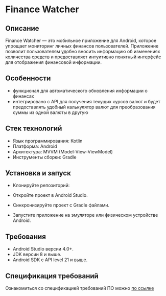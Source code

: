 # Finance Watcher
## Описание
Finance Watcher — это мобильное приложение для Android, которое упрощает мониторинг личных финансов пользователей. Приложение позволит пользователям удобно вносить информацию об изменениях количества средств и предоставляет интуитивно понятный интерфейс для отображения финансовой информации. 
## Особенности 
+ функционал для автоматического обновления информации о финансах
+ интегрировано с API для получения текущих курсов валют и будет предоставлять удобный калькулятор валют для преобразования суммы из одной валюты в другую
## Стек технологий
+ Язык программирования: Kotlin
+ Платформа: Android
+ Архитектура: MVVM (Model-View-ViewModel)
+ Инструменты сборки: Gradle
## Установка и запуск
+ Клонируйте репозиторий:
 
+ Откройте проект в Android Studio.
+ Синхронизируйте проект с Gradle файлами.
+ Запустите приложение на эмуляторе или физическом устройстве Android.
## Требования
+ Android Studio версии 4.0+.
+ JDK версии 8 и выше.
+ Android SDK с API level 21 и выше.
## Спецификация требований
Ознакомиться со спецификацией требований ПО можно [по ссылке]()


